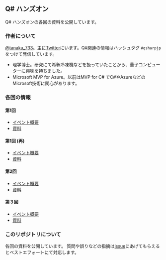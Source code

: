 ## Q# ハンズオン

Q# ハンズオンの各回の資料を公開しています。

### 作者について

[@tanaka_733](https://www.tanaka733.net/)。主に[Twitter](https://twitter.com/tanaka_733)にいます。Q#関連の情報はハッシュタグ ``#qsharpjp`` をつけて発信しています。

- 理学博士。研究にて希釈冷凍機などを扱っていたことから、量子コンピューターに興味を持ちました。
- Microsoft MVP for Azure。以前はMVP for C# でC#やAzureなどのMicrosoft技術に関心があります。

### 各回の情報

#### 第1回

- [イベント概要](https://openql.connpass.com/event/106116/)
- [資料](http://www.tanaka733.net/QSharp-Handson/01)

#### 第1回 (再)

- [イベント概要](https://openql.connpass.com/event/109709)
- [資料](http://www.tanaka733.net/QSharp-Handson/01r)

#### 第2回

- [イベント概要](https://openql.connpass.com/event/118035/)
- [資料](https://github.com/tanaka-takayoshi/GroverPractice)

#### 第３回

- [イベント概要](https://openql.connpass.com/event/135665/)
- [資料](./03)


### このリポジトリについて

各回の資料を公開しています。
質問や誤りなどの指摘は[issue](https://github.com/tanaka-takayoshi/QSharp-Handson/issues)にあげてもらえるとベストエフォートにて対応します。